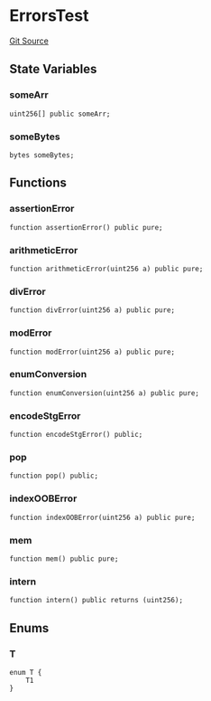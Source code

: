 # ErrorsTest
[Git Source](https://github.com/dustinstacy/boncurs/blob/7928cae257b46ede89b50d06eaae18601fcd0340/lib/forge-std/test/StdError.t.sol)


## State Variables
### someArr

```solidity
uint256[] public someArr;
```


### someBytes

```solidity
bytes someBytes;
```


## Functions
### assertionError


```solidity
function assertionError() public pure;
```

### arithmeticError


```solidity
function arithmeticError(uint256 a) public pure;
```

### divError


```solidity
function divError(uint256 a) public pure;
```

### modError


```solidity
function modError(uint256 a) public pure;
```

### enumConversion


```solidity
function enumConversion(uint256 a) public pure;
```

### encodeStgError


```solidity
function encodeStgError() public;
```

### pop


```solidity
function pop() public;
```

### indexOOBError


```solidity
function indexOOBError(uint256 a) public pure;
```

### mem


```solidity
function mem() public pure;
```

### intern


```solidity
function intern() public returns (uint256);
```

## Enums
### T

```solidity
enum T {
    T1
}
```

